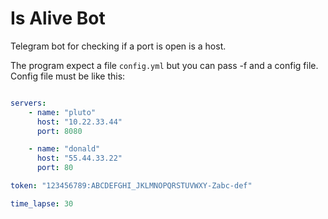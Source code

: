 # Is Alive Bot

Telegram bot for checking if a port is open is a host.

The program expect a file `config.yml` but you can pass -f and a config file.
Config file must be like this:

```yaml

servers:
    - name: "pluto"
      host: "10.22.33.44"
      port: 8080

    - name: "donald"
      host: "55.44.33.22"
      port: 80

token: "123456789:ABCDEFGHI_JKLMNOPQRSTUVWXY-Zabc-def"

time_lapse: 30

```
